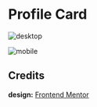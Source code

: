 # Profile Card

![desktop](https://user-images.githubusercontent.com/67356291/130663456-00e68239-503c-4292-a3cc-d3e59855078a.png)

![mobile](https://user-images.githubusercontent.com/67356291/130663453-abb850af-9b38-4421-a101-e7cca998e855.png)

## Credits

**design:** [Frontend Mentor](https://www.frontendmentor.io/challenges/profile-card-component-cfArpWshJ)
